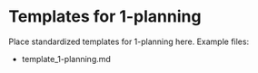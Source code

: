 # Templates for 1-planning

Place standardized templates for 1-planning here. Example files:
- template_1-planning.md
